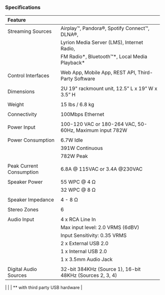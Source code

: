 ### Specifications

|Feature||
|:------|:-----|
|Streaming Sources            | Airplay™, Pandora®, Spotify Connect™, DLNA®, |
|                             | Lyrion Media Server (LMS), Internet Radio, |
|                             | FM Radio\*, Bluetooth™\*, Local Media Playback\* |
|||
|Control Interfaces         | Web App, Mobile App, REST API, Third-Party Software|
|||
|Dimensions                 | 2U 19" rackmount unit, 12.5” L x 19” W x 3.5” H|
|||
|Weight                     | 15 lbs / 6.8 kg |
|||
|Connectivity               | 100Mbps Ethernet |
|||
|Power Input                | 100-120 VAC or 180-264 VAC, 50-60Hz, Maximum input 782W|
|||
|Power Consumption          | 6.7W Idle |
|                           | 391W Continuous |
|                           | 782W Peak |
|||
|Peak Current Consumption   |6.8A @ 115VAC or 3.4A @230VAC|
|||
|Speaker Power              | 55 WPC @ 4 Ω |
|                           | 32 WPC @ 8 Ω |
|||
|Speaker Impedance          | 4 - 8 Ω |
|||
|Stereo Zones               | 6 |
|||
|Audio Input                | 4 x RCA Line In |
|                           | Max input level: 2.0 VRMS (6dBV) |
|                           | Input Sensitivity: 0.35 VRMS |
|                           | 2 x External USB 2.0 |
|                           | 1 x Internal USB 2.0 |
|                           | 1 x 3.5mm Audio Jack |
|||
|Digital Audio Sources      | 32-bit 384KHz (Source 1), 16-bit 48KHz (Sources 2, 3, 4)|
|
|
| *\* with third party USB hardware |
